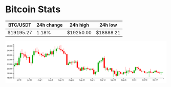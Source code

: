 # Bitcoin Stats

BTC/USDT|24h change|24h high|24h low|
|---|---|---|---|
|$19195.27|1.18%|$19250.00|$18888.21|

<img src="./chart.svg">
